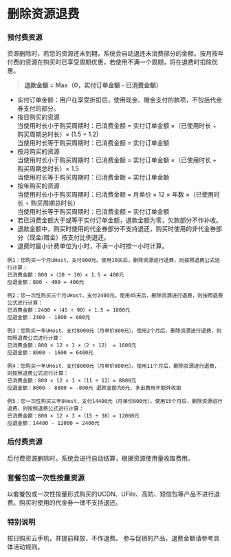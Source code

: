 # 删除资源退费

### 预付费资源 
资源删除时，若您的资源还未到期，系统会自动退还未消费部分的金额。按月按年付费的资源在购买时已享受周期优惠，若使用不满一个周期，将在退费时扣除优惠。

> **退款金额 = Max（0，实付订单金额 - 已消费金额）**

* 实付订单金额：用户在享受折扣后，使用现金、赠金支付的款项，不包括代金券支付的部分。
* 按日购买的资源 <br>
  当使用时长小于购买周期时：已消费金额 = 实付订单金额 ×（已使用时长 ÷ 购买周期总时长）× (1.5 ÷ 1.2) <br>
  当使用时长等于购买周期时：已消费金额 = 实付订单金额
* 按月购买的资源 <br>
  当使用时长小于购买周期时：已消费金额 = 实付订单金额 ×（已使用时长 ÷ 购买周期总时长）× 1.5 <br>
  当使用时长等于购买周期时：已消费金额 = 实付订单金额
* 按年购买的资源 <br>
  当使用时长小于购买周期时：已消费金额 = 月单价 × 12 × 年数 ×（已使用时长 ÷ 购买周期总时长）<br>
  当使用时长等于购买周期时：已消费金额 = 实付订单金额
* 若已消费金额大于或等于实付订单金额，退款金额为零，欠款部分不作补收。 
* 退款金额中，购买时使用的代金券部分不支持退还，购买时使用的非代金券部分（现金/赠金）按支付比例退还。
* 退费时最小计费单位为小时，不满一小时按一小时计算。

```
例1：您购买一个月UHost，支付800元。使用10天后，删除资源进行退费，则按照退费公式进行计算：
已消费金额：800 ×（10 ÷ 30）× 1.5 = 400元
应退金额：800 - 400 = 400元
```
```
例2：您一次性购买三个月UHost，支付2400元。使用45天后，删除资源进行退费，则按照退费公式进行计算：
已消费金额：2400 ×（45 ÷ 90）× 1.5 = 1800元
应退金额：2400 - 1800 = 600元
```
```
例3：您购买一年UHost，支付8000元（月单价800元）。使用2个月后，删除资源进行退费，则按照退费公式进行计算：
已消费金额：800 × 12 × 1 ×（2 ÷ 12） = 1600元
应退金额：8000 - 1600 = 6400元
```
```
例4：您购买一年UHost，支付8000元（月单价800元）。使用11个月后，删除资源进行退费，则按照退费公式进行计算：
已消费金额：800 × 12 × 1 ×（11 ÷ 12）= 8800元
应退金额：8000 - 8800 = -800元 退款金额为0元，多出费用不额外收取
```
```
例5：您一次性购买三年UHost，支付14400元（月单价800元）。使用15个月后，删除资源进行退费，则按照退费公式进行计算：
已消费金额：800 × 12 × 3 ×（15 ÷ 36）= 12000元
应退金额：14400 - 12000 = 2400元
```

### 后付费资源 
后付费资源删除时，系统会进行自动结算，根据资源使用量收取费用。

### 套餐包或一次性按量资源
以套餐包或一次性按量形式购买的UCDN、UFile、高防、短信包等产品不进行退费。购买时使用的代金券一律不支持退还。

### 特别说明
按日购买云手机，并提前释放，不作退费。
参与促销的产品，退费金额请参考具体活动规则。
